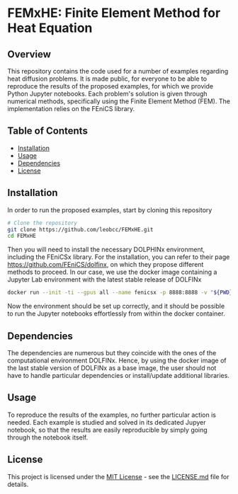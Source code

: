 # FEMxHE: Finite Element Method for Heat Equation

## Overview

This repository contains the code used for a number of examples regarding heat diffusion problems. It is made public, for everyone to be able to reproduce the results of the proposed examples, for which we provide Python Jupyter notebooks. Each problem's solution is given through numerical methods, specifically using the Finite Element Method (FEM). The implementation relies on the FEniCS library.

## Table of Contents

- [Installation](#installation)
- [Usage](#usage)
- [Dependencies](#dependencies)
- [License](#license)

## Installation

In order to run the proposed examples, start by cloning this repository

```bash
# Clone the repository
git clone https://github.com/leobcc/FEMxHE.git
cd FEMxHE
```
Then you will need to install the necessary DOLPHINx environment, including the FEniCSx library. For the installation, you can refer to their page https://github.com/FEniCS/dolfinx, on which they propose different methods to proceed. In our case, we use the docker image containing a Jupyter Lab environment with the latest stable release of DOLFINx

```bash
docker run --init -ti --gpus all --name fenicsx -p 8888:8888 -v "${PWD}:/root/FEMxHE" dolfinx/lab:stable
```
Now the environment should be set up correctly, and it should be possible to run the Jupyter notebooks effortlessly from within the docker container.

## Dependencies

The dependencies are numerous but they coincide with the ones of the computational environment DOLFINx. Hence, by using the docker image of the last stable version of DOLFINx as a base image, the user should not have to handle particular dependencies or install/update additional libraries.  

## Usage

To reproduce the results of the examples, no further particular action is needed. Each example is studied and solved in its dedicated Jupyer notebook, so that the results are easily reproducible by simply going through the notebook itself.

## License

This project is licensed under the [MIT License](LICENSE.md) - see the [LICENSE.md](LICENSE.md) file for details.
